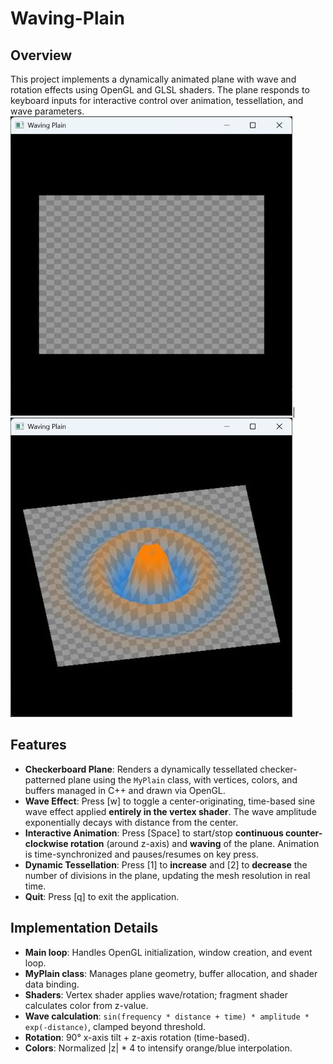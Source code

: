# Waving-Plain

## Overview
This project implements a dynamically animated plane with wave and rotation effects using OpenGL and GLSL shaders. The plane responds to keyboard inputs for interactive control over animation, tessellation, and wave parameters.
![](https://github.com/yujin24300/Waving-Plain/blob/main/Waving-Plain1.jpg)|![](https://github.com/yujin24300/Waving-Plain/blob/main/Waving-Plain2.jpg)

## Features
- **Checkerboard Plane**: Renders a dynamically tessellated checker-patterned plane using the `MyPlain` class, with vertices, colors, and buffers managed in C++ and drawn via OpenGL.
- **Wave Effect**: Press [w] to toggle a center-originating, time-based sine wave effect applied **entirely in the vertex shader**. The wave amplitude exponentially decays with distance from the center.
- **Interactive Animation**: Press [Space] to start/stop **continuous counter-clockwise rotation** (around z-axis) and **waving** of the plane. Animation is time-synchronized and pauses/resumes on key press.
- **Dynamic Tessellation**: Press [1] to **increase** and [2] to **decrease** the number of divisions in the plane, updating the mesh resolution in real time.
- **Quit**: Press [q] to exit the application.

## Implementation Details
- **Main loop**: Handles OpenGL initialization, window creation, and event loop.
- **MyPlain class**: Manages plane geometry, buffer allocation, and shader data binding.
- **Shaders**: Vertex shader applies wave/rotation; fragment shader calculates color from z-value.
- **Wave calculation**: `sin(frequency * distance + time) * amplitude * exp(-distance)`, clamped beyond threshold.
- **Rotation**: 90° x-axis tilt + z-axis rotation (time-based).
- **Colors**: Normalized |z| * 4 to intensify orange/blue interpolation.
